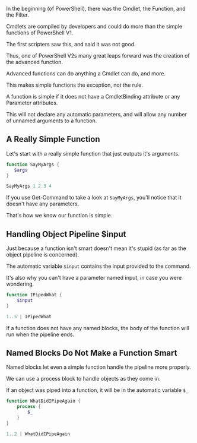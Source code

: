In the beginning (of PowerShell), there was the Cmdlet, the Function, and the Filter.

Cmdlets are compiled by developers and could do more than the simple functions of PowerShell V1.

The first scripters saw this, and said it was not good.

Thus, one of PowerShell V2s many great leaps forward was the creation of the advanced function.

Advanced functions can do anything a Cmdlet can do, and more.

This makes simple functions the exception, not the rule.

A function is simple if it does not have a CmdletBinding attribute or any Parameter attributes.

This will not declare any automatic parameters, and will allow any number of unnamed arguments to a function.

## A Really Simple Function

Let's start with a really simple function that just outputs it's arguments.

~~~PowerShell
function SayMyArgs {
   $args
}

SayMyArgs 1 2 3 4
~~~

If you use Get-Command to take a look at `SayMyArgs`, you'll notice that it doesn't have any parameters.

That's how we know our function is simple.

## Handling Object Pipeline $input

Just because a function isn't smart doesn't mean it's stupid (as far as the object pipeline is concerned).

The automatic variable `$input` contains the input provided to the command.

It's also why you can't have a parameter named input, in case you were wondering.

~~~PowerShell
function IPipedWhat {
    $input
}

1..5 | IPipedWhat
~~~

If a function does not have any named blocks, the body of the function will run when the pipeline ends.

## Named Blocks Do Not Make a Function Smart

Named blocks let even a simple function handle the pipeline more properly.

We can use a process block to handle objects as they come in.

If an object was piped into a function, it will be in the automatic variable `$_`

~~~PowerShell
function WhatDidIPipeAgain {    
    process {
        $_
    }
}

1..2 | WhatDidIPipeAgain
~~~

